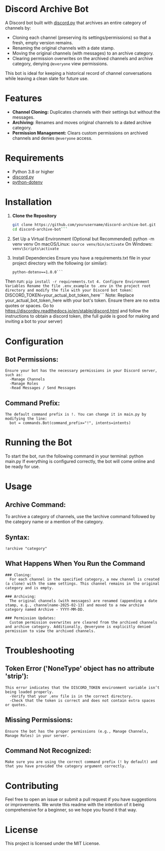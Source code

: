 # Discord Archive Bot

A Discord bot built with [discord.py](https://discordpy.readthedocs.io/) that archives an entire category of channels by:

- Cloning each channel (preserving its settings/permissions) so that a fresh, empty version remains.
- Renaming the original channels with a date stamp.
- Moving the original channels (with messages) to an archive category.
- Clearing permission overwrites on the archived channels and archive category, denying `@everyone` view permissions.

This bot is ideal for keeping a historical record of channel conversations while leaving a clean slate for future use.

#  Features

- **Channel Cloning:** Duplicates channels with their settings but without the messages.
- **Archiving:** Renames and moves original channels to a dated archive category.
- **Permission Management:** Clears custom permissions on archived channels and denies `@everyone` access.

# Requirements

- Python 3.8 or higher
- [discord.py](https://pypi.org/project/discord.py/)
- [python-dotenv](https://pypi.org/project/python-dotenv/)

# Installation
1. **Clone the Repository**

   ```bash
   git clone https://github.com/yourusername/discord-archive-bot.git
   cd discord-archive-bot```
2. Set Up a Virtual Environment (Optional but Recommended)
  python -m venv venv
  On macOS/Linux:
    ```source venv/bin/activate```
  On Windows:
    ```venv\Scripts\activate```
3. Install Dependencies
  Ensure you have a requirements.txt file in your project directory with the following (or similar):
    ```discord.py==1.7.3
    python-dotenv==1.0.0```
  Then run:
    ```pip install -r requirements.txt
4. Configure Environment Variables
  Rename the file .env_example to .env in the project root directory and modify the file with your Discord bot token:
    ```DISCORD_TOKEN=your_actual_bot_token_here```
  Note: Replace your_actual_bot_token_here with your bot's token. Ensure there are no extra quotes or spaces.
  Go to https://discordpy.readthedocs.io/en/stable/discord.html and follow the instructions to obtain a discord token, (the full guide is good for making and inviting a bot to your server)



# Configuration
  ## Bot Permissions:
    Ensure your bot has the necessary permissions in your Discord server, such as:
      -Manage Channels
      -Manage Roles
      -Read Messages / Send Messages
  ## Command Prefix:
    The default command prefix is !. You can change it in main.py by modifying the line:
      bot = commands.Bot(command_prefix="!", intents=intents)

# Running the Bot
  To start the bot, run the following command in your terminal:
    python main.py
  If everything is configured correctly, the bot will come online and be ready for use.

# Usage
  ## Archive Command:
  To archive a category of channels, use the !archive command followed by the category name or a mention of the category.
  ## Syntax: 
    !archive "category"

  ## What Happens When You Run the Command
    ### Cloning:
      For each channel in the specified category, a new channel is created (a clone) with the same settings. This channel remains in the original category and is empty.

    ### Archiving:
      The original channels (with messages) are renamed (appending a date stamp, e.g., channelname-2025-02-13) and moved to a new archive category named Archive - YYYY-MM-DD.

    ### Permission Updates:
      Custom permission overwrites are cleared from the archived channels and archive category. Additionally, @everyone is explicitly denied permission to view the archived channels.

# Troubleshooting
  ## Token Error ('NoneType' object has no attribute 'strip'):
    This error indicates that the DISCORD_TOKEN environment variable isn’t being loaded properly.
      -Verify that your .env file is in the correct directory.
      -Check that the token is correct and does not contain extra spaces or quotes.

  ## Missing Permissions:
    Ensure the bot has the proper permissions (e.g., Manage Channels, Manage Roles) in your server.

  ## Command Not Recognized:
    Make sure you are using the correct command prefix (! by default) and that you have provided the category argument correctly.

# Contributing
  Feel free to open an issue or submit a pull request if you have suggestions or improvements. We wrote this readme with the intention of it being comprehensive for a beginner, so we hope you found it that way.

# License
  This project is licensed under the MIT License.
